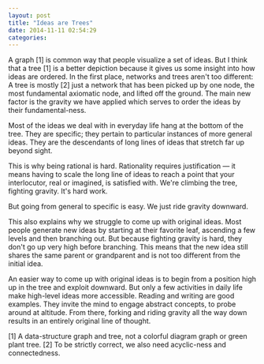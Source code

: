 ```yaml
---
layout: post
title: "Ideas are Trees"
date: 2014-11-11 02:54:29
categories:
---
```


A graph [1] is common way that people visualize a set of ideas. But I think that a tree [1] is a better depiction because it gives us some insight into how ideas are ordered. In the first place, networks and trees aren't too different: A tree is mostly [2] just a network that has been picked up by one node, the most fundamental axiomatic node, and lifted off the ground. The main new factor is the gravity we have applied which serves to order the ideas by their fundamental-ness.

Most of the ideas we deal with in everyday life hang at the bottom of the tree. They are specific; they pertain to particular instances of more general ideas. They are the descendants of long lines of ideas that stretch far up beyond sight.

This is why being rational is hard. Rationality requires justification &mdash; it means having to scale the long line of ideas to reach a point that your interlocutor, real or imagined, is satisfied with. We're climbing the tree, fighting gravity. It's hard work.

But going from general to specific is easy. We just ride gravity downward.

This also explains why we struggle to come up with original ideas. Most people generate new ideas by starting at their favorite leaf, ascending a few levels and then branching out. But because fighting gravity is hard, they don't go up very high before branching. This means that the new idea still shares the same parent or grandparent and is not too different from the initial idea.

An easier way to come up with original ideas is to begin from a position high up in the tree and exploit downward. But only a few activities in daily life make high-level ideas more accessible. Reading and writing are good examples. They invite the mind to engage abstract concepts, to probe around at altitude. From there, forking and riding gravity all the way down results in an entirely original line of thought.


[1] A data-structure graph and tree, not a colorful diagram graph or green plant tree.
[2] To be strictly correct, we also need acyclic-ness and connectedness.
